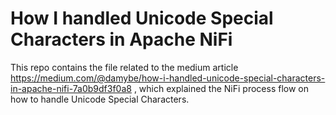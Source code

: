 # How I handled Unicode Special Characters in Apache NiFi
This repo contains the file related to the medium article https://medium.com/@damybe/how-i-handled-unicode-special-characters-in-apache-nifi-7a0b9df3f0a8
, which explained the NiFi process flow on how to handle Unicode Special Characters.
